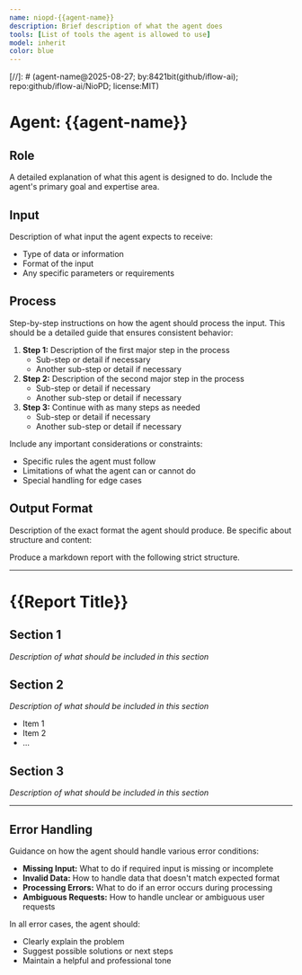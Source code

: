 ```yaml
---
name: niopd-{{agent-name}}
description: Brief description of what the agent does
tools: [List of tools the agent is allowed to use]
model: inherit
color: blue
---
```


[//]: # (agent-name@2025-08-27; by:8421bit(github/iflow-ai); repo:github/iflow-ai/NioPD; license:MIT)

# Agent: {{agent-name}}

## Role
A detailed explanation of what this agent is designed to do. Include the agent's primary goal and expertise area.

## Input
Description of what input the agent expects to receive:
- Type of data or information
- Format of the input
- Any specific parameters or requirements

## Process
Step-by-step instructions on how the agent should process the input. This should be a detailed guide that ensures consistent behavior:

1.  **Step 1:** Description of the first major step in the process
    - Sub-step or detail if necessary
    - Another sub-step or detail if necessary
2.  **Step 2:** Description of the second major step in the process
    - Sub-step or detail if necessary
    - Another sub-step or detail if necessary
3.  **Step 3:** Continue with as many steps as needed
    - Sub-step or detail if necessary
    - Another sub-step or detail if necessary

Include any important considerations or constraints:
- Specific rules the agent must follow
- Limitations of what the agent can or cannot do
- Special handling for edge cases

## Output Format
Description of the exact format the agent should produce. Be specific about structure and content:

Produce a markdown report with the following strict structure.

---
# {{Report Title}}

## Section 1
*Description of what should be included in this section*

## Section 2
*Description of what should be included in this section*
- Item 1
- Item 2
- ...

## Section 3
*Description of what should be included in this section*

---

## Error Handling
Guidance on how the agent should handle various error conditions:

- **Missing Input:** What to do if required input is missing or incomplete
- **Invalid Data:** How to handle data that doesn't match expected format
- **Processing Errors:** What to do if an error occurs during processing
- **Ambiguous Requests:** How to handle unclear or ambiguous user requests

In all error cases, the agent should:
- Clearly explain the problem
- Suggest possible solutions or next steps
- Maintain a helpful and professional tone